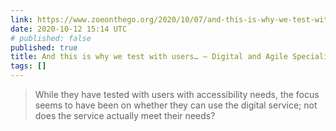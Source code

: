 ```yaml
---
link: https://www.zoeonthego.org/2020/10/07/and-this-is-why-we-test-with-users/
date: 2020-10-12 15:14 UTC
# published: false
published: true
title: And this is why we test with users… – Digital and Agile Specialist
tags: []
---
```


> While they have tested with users with accessibility needs, the focus seems to have been on whether they can use the digital service; not does the service actually meet their needs?
